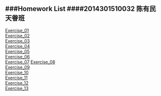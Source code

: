 ###Homework List
####2014301510032 陈有民 天眷班
---

[Exercise_01]()  
[Exercise_02](https://github.com/shuaishuaimin/computationalphysics_N2014301510032/blob/master/EXERCISE_02.md)  
[Exercise_03](https://github.com/shuaishuaimin/computationalphysics_N2014301510032/blob/master/EXERCISE_03.md)  
[Exercise_04](https://github.com/shuaishuaimin/computationalphysics_N2014301510032/blob/master/EXERCISE_04.md)<br/>
[Exercise_05]()  
[Exercise_06](https://github.com/shuaishuaimin/computationalphysics_N2014301510032/blob/master/EXERCISE_06.md)  
[Exercise_07](https://github.com/shuaishuaimin/computationalphysics_N2014301510032/blob/master/EXERCISE_07.md) 
[Exercise_08]()<br/>
[Exercise_09]()<br/>
[Exercise_10](https://github.com/shuaishuaimin/computationalphysics_N2014301510032/blob/master/EXERCISE_10.md)<br/>
[Exercise_11]()<br/>
[Exercise_12]()<br/>
[Exercise_13](https://github.com/shuaishuaimin/computationalphysics_N2014301510032/blob/master/EXCRCISE13.md)<br/>
